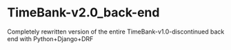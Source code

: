 TimeBank-v2.0_back-end
===============

Completely rewritten version of the entire TimeBank-v1.0-discontinued back end with Python+Django+DRF
